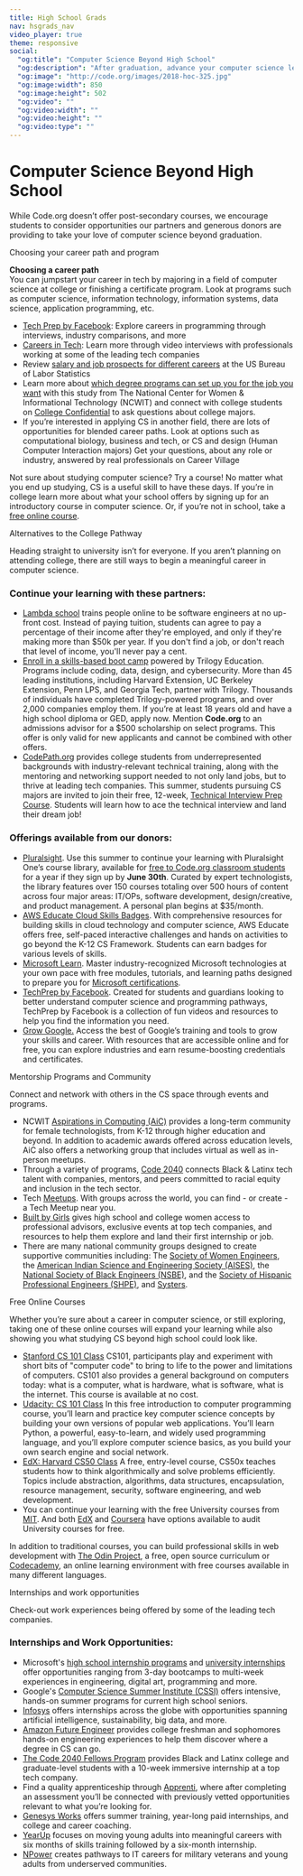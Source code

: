 ```yaml
---
title: High School Grads
nav: hsgrads_nav
video_player: true
theme: responsive
social:
  "og:title": "Computer Science Beyond High School"
  "og:description": "After graduation, advance your computer science learning by exploring pathways, job opportunities, and online courses."
  "og:image": "http://code.org/images/2018-hoc-325.jpg"
  "og:image:width": 850
  "og:image:height": 502
  "og:video": ""
  "og:video:width": ""
  "og:video:height": ""
  "og:video:type": ""
---
```

#  Computer Science Beyond High School

While Code.org doesn’t offer post-secondary courses, we encourage students to consider opportunities our partners and generous donors are providing to take your love of computer science beyond graduation.



Choosing your career path and program



<a id="careerpath"></a>
**Choosing a career path** <br>
You can jumpstart your career in tech by majoring in a field of computer science at college or finishing a certificate program. Look at programs such as computer science, information technology, information systems, data science, application programming, etc. 

- [Tech Prep by Facebook](https://techprep.org/why/): Explore careers in programming through interviews, industry comparisons, and more
- [Careers in Tech](https://code.org/careers-in-tech): Learn more through video interviews with professionals working at some of the leading tech companies
- Review [salary and job prospects for different careers](https://www.bls.gov/ooh/computer-and-information-technology/home.htm) at the US Bureau of Labor Statistics
- Learn more about [which degree programs can set up you for the job you want](https://www.ncwit.org/resources/university-pathway-it-and-computing-careers/university-pathway-it-and-computing-careers) with this study from The National Center for Women & Informational Technology (NCWIT) and connect with college students on [College Confidential](https://talk.collegeconfidential.com/college-majors/) to ask questions about college majors.
- If you’re interested in applying CS in another field, there are lots of opportunities for blended career paths. Look at options such as computational biology, business and tech, or CS and design (Human Computer Interaction majors) Get your questions, about any role or industry, answered by real professionals on Career Village

Not sure about studying computer science? Try a course! No matter what you end up studying, CS is a useful skill to have these days. If you’re in college learn more about what your school offers by signing up for an introductory course in computer science. Or, if you’re not in school, take a [free online course](#).



Alternatives to the College Pathway



<a id="alternatives"></a>
Heading straight to university isn’t for everyone. If you aren’t planning on attending college, there are still ways to begin a meaningful career in computer science. 

###  Continue your learning with these partners:
- [Lambda school](https://lambdaschool.com/code-org/?clickid=WwT36g1nlxyJR4n0EkzjZTwgUklzL-X9W1lFWE0&irgwc=1&utm_medium=affiliate&utm_campaign=1409860&utm_source=impact) trains people online to be software engineers at no up-front cost. Instead of paying tuition, students can agree to pay a percentage of their income after they're employed, and only if they're making more than $50k per year. If you don't find a job, or don't reach that level of income, you'll never pay a cent.
- [Enroll in a skills-based boot camp](https://www.trilogyed.com/students/?utm_source=mkt-partnership&utm_campaign=trilogyed-students&utm_term=codeorg&utm_content=hsgrads) powered by Trilogy Education. Programs include coding, data, design, and cybersecurity. More than 45 leading institutions, including Harvard Extension, UC Berkeley Extension, Penn LPS, and Georgia Tech, partner with Trilogy. Thousands of individuals have completed Trilogy-powered programs, and over 2,000 companies employ them. If you’re at least 18 years old and have a high school diploma or GED, apply now. Mention **Code.org** to an admissions advisor for a $500 scholarship on select programs. This offer is only valid for new applicants and cannot be combined with other offers.
- [CodePath.org](http://codepath.org/) provides college students from underrepresented backgrounds with industry-relevant technical training, along with the mentoring and networking support needed to not only land jobs, but to thrive at leading tech companies. This summer, students pursuing CS majors are invited to join their free, 12-week, [Technical Interview Prep Course](https://codepath.org/classes/interviewprep?utm_source=email&utm_campaign=codeorg). Students will learn how to ace the technical interview and land their dream job!


### Offerings available from our donors:
- [Pluralsight](https://www.pluralsight.com/). Use this summer to continue your learning with Pluralsight One’s course library, available for [free to Code.org classroom students](https://code.org/pluralsight) for a year if they sign up by **June 30th**. Curated by expert technologists, the library features over 150 courses totaling over 500 hours of content across four major areas: IT/OPs, software development, design/creative, and product management. A personal plan begins at $35/month. 
- [AWS Educate Cloud Skills Badges](https://aws.amazon.com/education/awseducate/code-org/). With comprehensive resources for building skills in cloud technology and computer science, AWS Educate offers free, self-paced interactive challenges and hands on activities to go beyond the K-12 CS Framework. Students can earn badges for various levels of skills.
- [Microsoft Learn](https://docs.microsoft.com/en-us/learn/). Master industry-recognized Microsoft technologies at your own pace with free modules, tutorials, and learning paths designed to prepare you for [Microsoft certifications](https://www.microsoft.com/learning/certification-overview.aspx).
- [TechPrep by Facebook](https://techprep.org/get-started/). Created for students and guardians looking to better understand computer science and programming pathways, TechPrep by Facebook is a collection of fun videos and resources to help you find the information you need.
- [Grow Google.](https://grow.google/) Access the best of Google’s training and tools to grow your skills and career. With resources that are accessible online and for free, you can explore industries and earn resume-boosting credentials and certificates.

</hr>



Mentorship Programs and Community



<a id="mentorship"></a>
Connect and network with others in the CS space through events and programs.

- NCWIT [Aspirations in Computing (AiC)](https://www.aspirations.org/aspirations-computing) provides a long-term community for female technologists, from K-12 through higher education and beyond. In addition to academic awards offered across education levels, AiC also offers a networking group that includes virtual as well as in-person meetups. 
- Through a variety of programs, [Code 2040](http://www.code2040.org/) connects Black & Latinx tech talent with companies, mentors, and peers committed to racial equity and inclusion in the tech sector.
- Tech [Meetups](https://www.meetup.com/find/tech/). With groups across the world, you can find - or create - a Tech Meetup near you.
- [Built by Girls](https://www.builtbygirls.com/) gives high school and college women access to professional advisors, exclusive events at top tech companies, and resources to help them explore and land their first internship or job.
- There are many national community groups designed to create supportive communities including: The [Society of Women Engineers](http://societyofwomenengineers.swe.org/), the [American Indian Science and Engineering Society (AISES)](http://www.aises.org/), the [National Society of Black Engineers (NSBE)](http://www.nsbe.org/home.aspx), and the [Society of Hispanic Professional Engineers (SHPE)](https://shpe.org/), and [Systers](https://anitab.org/systers/).






Free Online Courses



<a id="online-classes"></a>
Whether you’re sure about a career in computer science, or still exploring, taking one of these online courses will expand your learning while also showing you what studying CS beyond high school could look like.  

- [Stanford CS 101 Class](https://lagunita.stanford.edu/courses/Engineering/CS101/Summer2014/about) CS101, participants play and experiment with short bits of "computer code" to bring to life to the power and limitations of computers. CS101 also provides a general background on computers today: what is a computer, what is hardware, what is software, what is the internet. This course is available at no cost.  
-  [Udacity: CS 101 Class](https://www.udacity.com/course/intro-to-computer-science--cs101) In this free introduction to computer programming course, you’ll learn and practice key computer science concepts by building your own versions of popular web applications. You’ll learn Python, a powerful, easy-to-learn, and widely used programming language, and you’ll explore computer science basics, as you build your own search engine and social network. 
- [EdX: Harvard CS50 Class](https://www.edx.org/course/cs50s-introduction-computer-science-harvardx-cs50x) A free, entry-level course, CS50x teaches students how to think algorithmically and solve problems efficiently. Topics include abstraction, algorithms, data structures, encapsulation, resource management, security, software engineering, and web development.
- You can continue your learning with the free University courses from [MIT](https://ocw.mit.edu/index.htm). And both [EdX](https://www.edx.org/course/subject/computer-science) and [Coursera](https://www.coursera.org/courses?languages=en&query=computer+programming) have options available to audit University courses for free. 

In addition to traditional courses, you can build professional skills in web development with [The Odin Project](https://www.theodinproject.com/), a free, open source curriculum or [Codecademy](https://www.codecademy.com/), an online learning environment with free courses available in many different languages.


Internships and work opportunities



<a id="internships"></a>
Check-out work experiences being offered by some of the leading tech companies.

### Internships and Work Opportunities: 

- Microsoft's [high school internship programs](https://careers.microsoft.com/us/en/ushighschoolprogram) and [university internships](https://careers.microsoft.com/us/en/usuniversityinternship) offer opportunities ranging from 3-day bootcamps to multi-week experiences in engineering, digital art, programming and more. 
- Google's [Computer Science Summer Institute (CSSI)](https://buildyourfuture.withgoogle.com/programs/computer-science-summer-institute/#!?detail-content-tabby_activeEl=overview) offers intensive, hands-on summer programs for current high school seniors. 
- [Infosys](https://www.infosys.com/instep/internship/) offers internships across the globe with opportunities spanning artificial intelligence, sustainability, big data, and more. 
- [Amazon Future Engineer](https://www.amazon.jobs/en/landing_pages/amazonfutureengineer) provides college freshman and sophomores hands-on engineering experiences to help them discover where a degree in CS can go. 
- [The Code 2040 Fellows Program](http://www.code2040.org/fellows-program) provides Black and Latinx college and graduate-level students with a 10-week immersive internship at a top tech company. 
- Find a quality apprenticeship through [Apprenti](https://apprenticareers.org/), where after completing an assessment you’ll be connected with previously vetted opportunities relevant to what you’re looking for. 
- [Genesys Works](https://www.genesysworks.org/) offers summer training, year-long paid internships, and college and career coaching. 
- [YearUp](https://www.yearup.org/) focuses on moving young adults into meaningful careers with six months of skills training followed by a six-month internship. 
- [NPower](https://www.npower.org/) creates pathways to IT careers for military veterans and young adults from underserved communities.
